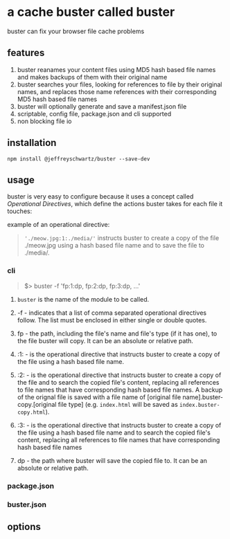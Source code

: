# a cache buster called buster
buster can fix your browser file cache problems

## features
1. buster reanames your content files using MD5 hash based file names and makes backups of them with their original name
1. buster searches your files, looking for references to file by their original names, and replaces those name references with their corresponding MD5 hash based file names
1. buster will optionally generate and save a manifest.json file
1. scriptable, config file, package.json and cli supported
1. non blocking file io

## installation
`npm install @jeffreyschwartz/buster --save-dev`

## usage
buster is very easy to configure because it uses a concept called *Operational Directives*, which define the actions buster takes for each file it touches:

example of an operational directive:
>`'./meow.jpg:1:./media/'` instructs buster to create a copy of the file ./meow.jpg using a hash based file name and to save the file to ./media/.

### cli

>$> buster -f 'fp:1:dp, fp:2:dp, fp:3:dp, ...'

1. `buster` is the name of the module to be called.

1. -f - indicates that a list of comma separated operational directives follow. The list must be enclosed in either single or double quotes. 

1. fp - the path, including the file's name and file's type (if it has one), to the file buster will copy. It can be an absolute or relative path.

1. :1: - is the operational directive that instructs buster to create a copy of the file using a hash based file name.

1. :2: - is the  operational directive that instructs buster to create a copy of the file and to search the copied file's content, replacing all references to file names that have corresponding hash based file names. A backup of the orignal file is saved with a file name of [original file name].buster-copy.[original file type] (e.g. `index.html` will be saved as `index.buster-copy.html`).

1. :3: - is the operational directive that instructs buster to create a copy of the file using a hash based file name and to search the copied file's content, replacing all references to file names that have corresponding hash based file names

1. dp - the path where buster will save the copied file to. It can be an absolute or relative path.

### package.json

### buster.json

## options